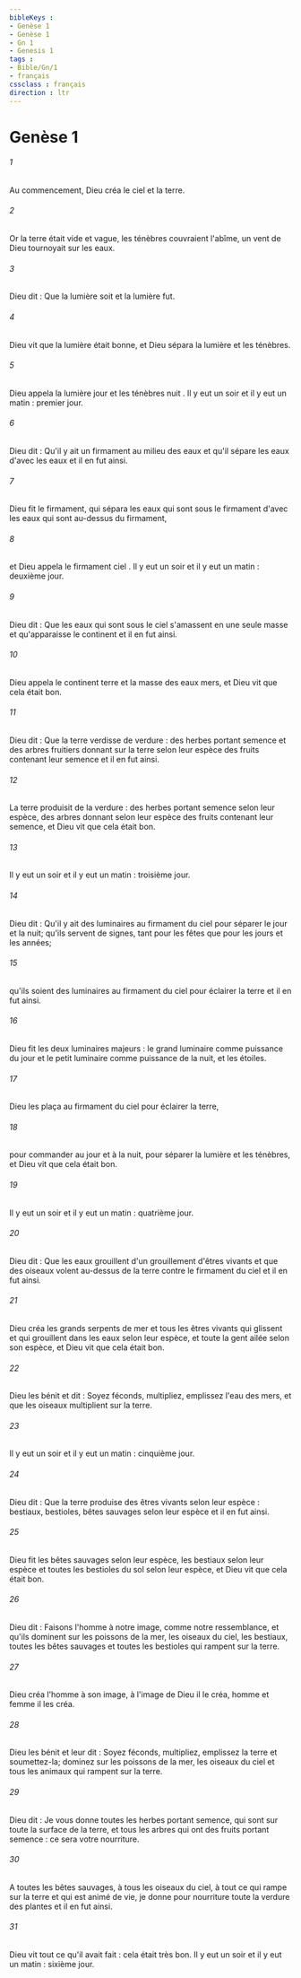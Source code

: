 ```yaml
---
bibleKeys : 
- Genèse 1
- Genèse 1
- Gn 1
- Genesis 1
tags : 
- Bible/Gn/1
- français
cssclass : français
direction : ltr
---
```


# Genèse 1

###### 1
Au commencement, Dieu créa le ciel et la terre. 
###### 2
Or la terre était vide et vague, les ténèbres couvraient l'abîme, un vent de Dieu tournoyait sur les eaux.
###### 3
Dieu dit : Que la lumière soit et la lumière fut. 
###### 4
Dieu vit que la lumière était bonne, et Dieu sépara la lumière et les ténèbres. 
###### 5
Dieu appela la lumière jour et les ténèbres nuit . Il y eut un soir et il y eut un matin : premier jour.
###### 6
Dieu dit : Qu'il y ait un firmament au milieu des eaux et qu'il sépare les eaux d'avec les eaux et il en fut ainsi. 
###### 7
Dieu fit le firmament, qui sépara les eaux qui sont sous le firmament d'avec les eaux qui sont au-dessus du firmament, 
###### 8
et Dieu appela le firmament ciel . Il y eut un soir et il y eut un matin : deuxième jour.
###### 9
Dieu dit : Que les eaux qui sont sous le ciel s'amassent en une seule masse et qu'apparaisse le continent et il en fut ainsi. 
###### 10
Dieu appela le continent terre et la masse des eaux mers, et Dieu vit que cela était bon.
###### 11
Dieu dit : Que la terre verdisse de verdure : des herbes portant semence et des arbres fruitiers donnant sur la terre selon leur espèce des fruits contenant leur semence et il en fut ainsi. 
###### 12
La terre produisit de la verdure : des herbes portant semence selon leur espèce, des arbres donnant selon leur espèce des fruits contenant leur semence, et Dieu vit que cela était bon. 
###### 13
Il y eut un soir et il y eut un matin : troisième jour.
###### 14
Dieu dit : Qu'il y ait des luminaires au firmament du ciel pour séparer le jour et la nuit; qu'ils servent de signes, tant pour les fêtes que pour les jours et les années; 
###### 15
qu'ils soient des luminaires au firmament du ciel pour éclairer la terre et il en fut ainsi. 
###### 16
Dieu fit les deux luminaires majeurs : le grand luminaire comme puissance du jour et le petit luminaire comme puissance de la nuit, et les étoiles. 
###### 17
Dieu les plaça au firmament du ciel pour éclairer la terre, 
###### 18
pour commander au jour et à la nuit, pour séparer la lumière et les ténèbres, et Dieu vit que cela était bon. 
###### 19
Il y eut un soir et il y eut un matin : quatrième jour.
###### 20
Dieu dit : Que les eaux grouillent d'un grouillement d'êtres vivants et que des oiseaux volent au-dessus de la terre contre le firmament du ciel et il en fut ainsi. 
###### 21
Dieu créa les grands serpents de mer et tous les êtres vivants qui glissent et qui grouillent dans les eaux selon leur espèce, et toute la gent ailée selon son espèce, et Dieu vit que cela était bon. 
###### 22
Dieu les bénit et dit : Soyez féconds, multipliez, emplissez l'eau des mers, et que les oiseaux multiplient sur la terre. 
###### 23
Il y eut un soir et il y eut un matin : cinquième jour.
###### 24
Dieu dit : Que la terre produise des êtres vivants selon leur espèce : bestiaux, bestioles, bêtes sauvages selon leur espèce et il en fut ainsi. 
###### 25
Dieu fit les bêtes sauvages selon leur espèce, les bestiaux selon leur espèce et toutes les bestioles du sol selon leur espèce, et Dieu vit que cela était bon.
###### 26
Dieu dit : Faisons l'homme à notre image, comme notre ressemblance, et qu'ils dominent sur les poissons de la mer, les oiseaux du ciel, les bestiaux, toutes les bêtes sauvages et toutes les bestioles qui rampent sur la terre. 
###### 27
Dieu créa l'homme à son image, à l'image de Dieu il le créa, homme et femme il les créa.
###### 28
Dieu les bénit et leur dit : Soyez féconds, multipliez, emplissez la terre et soumettez-la; dominez sur les poissons de la mer, les oiseaux du ciel et tous les animaux qui rampent sur la terre. 
###### 29
Dieu dit : Je vous donne toutes les herbes portant semence, qui sont sur toute la surface de la terre, et tous les arbres qui ont des fruits portant semence : ce sera votre nourriture. 
###### 30
A toutes les bêtes sauvages, à tous les oiseaux du ciel, à tout ce qui rampe sur la terre et qui est animé de vie, je donne pour nourriture toute la verdure des plantes et il en fut ainsi. 
###### 31
Dieu vit tout ce qu'il avait fait : cela était très bon. Il y eut un soir et il y eut un matin : sixième jour. 
